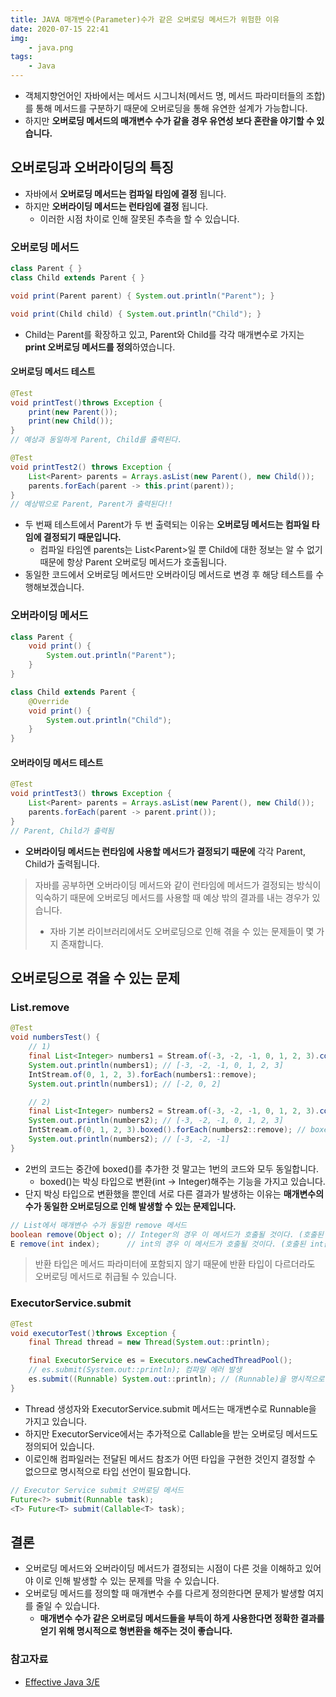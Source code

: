 ```yaml
---
title: JAVA 매개변수(Parameter)수가 같은 오버로딩 메서드가 위험한 이유
date: 2020-07-15 22:41
img: 
    - java.png
tags: 
    - Java
---
```


- 객체지향언어인 자바에서는 메서드 시그니처(메서드 명, 메서드 파라미터들의 조합)를 통해 메서드를 구분하기 때문에 오버로딩을 통해 유연한 설계가 가능합니다.
- 하지만 **오버로딩 메서드의 매개변수 수가 같을 경우 유연성 보다 혼란을 야기할 수 있습니다.** 

## 오버로딩과 오버라이딩의 특징
- 자바에서 **오버로딩 메서드는 컴파일 타임에 결정** 됩니다.
- 하지만 **오버라이딩 메서드는 런타임에 결정** 됩니다. 
    - 이러한 시점 차이로 인해 잘못된 추측을 할 수 있습니다.
    
### 오버로딩 메서드
```java
class Parent { }
class Child extends Parent { }

void print(Parent parent) { System.out.println("Parent"); }

void print(Child child) { System.out.println("Child"); }
```
- Child는 Parent를 확장하고 있고, Parent와 Child를 각각 매개변수로 가지는 **print 오버로딩 메서드를 정의**하였습니다.

#### 오버로딩 메서드 테스트
```java
@Test
void printTest()throws Exception {
    print(new Parent());
    print(new Child());
}
// 예상과 동일하게 Parent, Child를 출력된다.
```
```java
@Test
void printTest2() throws Exception {
    List<Parent> parents = Arrays.asList(new Parent(), new Child());
    parents.forEach(parent -> this.print(parent));
}
// 예상밖으로 Parent, Parent가 출력된다!!
```
- 두 번째 테스트에서 Parent가 두 번 출력되는 이유는 **오버로딩 메서드는 컴파일 타임에 결정되기 때문입니다.**
    - 컴파일 타임엔 parents는 List\<Parent>일 뿐 Child에 대한 정보는 알 수 없기 때문에 항상 Parent 오버로딩 메서드가 호출됩니다. 
- 동일한 코드에서 오버로딩 메서드만 오버라이딩 메서드로 변경 후 해당 테스트를 수행해보겠습니다.

### 오버라이딩 메서드
```java
class Parent {
    void print() {
        System.out.println("Parent");
    }
}

class Child extends Parent {
    @Override
    void print() {
        System.out.println("Child");
    }
}
```

#### 오버라이딩 메서드 테스트
```java
@Test
void printTest3() throws Exception {
    List<Parent> parents = Arrays.asList(new Parent(), new Child());
    parents.forEach(parent -> parent.print());
}
// Parent, Child가 출력됨
```
- **오버라이딩 메서드는 런타임에 사용할 메서드가 결정되기 때문에** 각각 Parent, Child가 출력됩니다. 

> 자바를 공부하면 오버라이딩 메서드와 같이 런타임에 메서드가 결정되는 방식이 익숙하기 때문에 오버로딩 메서드를 사용할 때 예상 밖의 결과를 내는 경우가 있습니다. <br>
> - 자바 기본 라이브러리에서도 오버로딩으로 인해 겪을 수 있는 문제들이 몇 가지 존재합니다.
    
## 오버로딩으로 겪을 수 있는 문제
### List.remove
```java
@Test
void numbersTest() {
    // 1)
    final List<Integer> numbers1 = Stream.of(-3, -2, -1, 0, 1, 2, 3).collect(Collectors.toList());
    System.out.println(numbers1); // [-3, -2, -1, 0, 1, 2, 3]
    IntStream.of(0, 1, 2, 3).forEach(numbers1::remove);
    System.out.println(numbers1); // [-2, 0, 2]

    // 2) 
    final List<Integer> numbers2 = Stream.of(-3, -2, -1, 0, 1, 2, 3).collect(Collectors.toList());
    System.out.println(numbers2); // [-3, -2, -1, 0, 1, 2, 3]
    IntStream.of(0, 1, 2, 3).boxed().forEach(numbers2::remove); // boxed 메서드만 추가되었다.
    System.out.println(numbers2); // [-3, -2, -1]
}
```
- 2번의 코드는 중간에 boxed()를 추가한 것 말고는 1번의 코드와 모두 동일합니다.
    - boxed()는 박싱 타입으로 변환(int -> Integer)해주는 기능을 가지고 있습니다.
- 단지 박싱 타입으로 변환했을 뿐인데 서로 다른 결과가 발생하는 이유는 **매개변수의 수가 동일한 오버로딩으로 인해 발생할 수 있는 문제입니다.**

```java
// List에서 매개변수 수가 동일한 remove 메서드
boolean remove(Object o); // Integer의 경우 이 메서드가 호출될 것이다. (호출된 Integer값과 동일한 요소를 제거)
E remove(int index);      // int의 경우 이 메서드가 호출될 것이다. (호출된 int값의 인덱스에 위치한 요소를 제거)
```
>반환 타입은 메서드 파라미터에 포함되지 않기 때문에 반환 타입이 다르더라도 오버로딩 메서드로 취급될 수 있습니다.

### ExecutorService.submit
```java
@Test
void executorTest()throws Exception {
    final Thread thread = new Thread(System.out::println);

    final ExecutorService es = Executors.newCachedThreadPool();
    // es.submit(System.out::println); 컴파일 에러 발생
    es.submit((Runnable) System.out::println); // (Runnable)을 명시적으로 선언해줘야 한다.
}
```
- Thread 생성자와 ExecutorService.submit 메서드는 매개변수로 Runnable을 가지고 있습니다.
- 하지만 ExecutorService에서는 추가적으로 Callable을 받는 오버로딩 메서드도 정의되어 있습니다.
- 이로인해 컴파일러는 전달된 메서드 참조가 어떤 타입을 구현한 것인지 결정할 수 없으므로 명시적으로 타입 선언이 필요합니다. 

```java
// Executor Service submit 오버로딩 메서드
Future<?> submit(Runnable task);
<T> Future<T> submit(Callable<T> task);
```

## 결론
- 오버로딩 메서드와 오버라이딩 메서드가 결정되는 시점이 다른 것을 이해하고 있어야 이로 인해 발생할 수 있는 문제를 막을 수 있습니다.
- 오버로딩 메서드를 정의할 때 매개변수 수를 다르게 정의한다면 문제가 발생할 여지를 줄일 수 있습니다.
    - **매개변수 수가 같은 오버로딩 메서드들을 부득이 하게 사용한다면 정확한 결과를 얻기 위해 명시적으로 형변환을 해주는 것이 좋습니다.** 

### 참고자료
- [Effective Java 3/E](http://www.yes24.com/Product/Goods/65551284)
